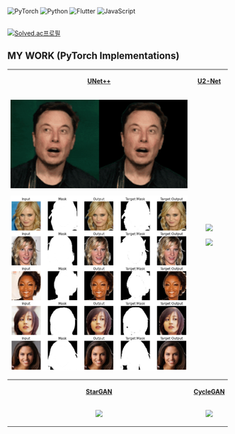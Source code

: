 <div>
  <img alt="PyTorch" src ="https://img.shields.io/badge/PyTorch-EE4C2C.svg?&style=flat-square&logo=PyTorch&logoColor=white"/>
  <img alt="Python" src ="https://img.shields.io/badge/Python-3776AB.svg?&style=flat-square&logo=Python&logoColor=white"/>
  <img alt="Flutter" src ="https://img.shields.io/badge/Flutter-02569B.svg?&style=flat-square&logo=Flutter&logoColor=white"/>
  <img alt="JavaScript" src ="https://img.shields.io/badge/JavaScript-F7DF1E.svg?&style=flat-square&logo=JavaScript&logoColor=white"/>
<div>

<br>

[![Solved.ac프로필](http://mazassumnida.wtf/api/mini/generate_badge?boj=99edward)](https://solved.ac/99edward)

## MY WORK (PyTorch Implementations)

<table>
  <th>
    <p align='center'><a href='https://github.com/kimjy99/unetplusplus-celeba'>UNet++</a></p>
  </th>
  <th>
    <p align='center'><a href='https://github.com/kimjy99/u2net-pytorch'>U2-Net</a></p>
  </th>
	<tr>
	    <td>
        <p align='center'><img src='https://github.com/kimjy99/unetplusplus-celeba/blob/main/images/elon-combined.gif' width='400'><p>
        <p align='center'><img src='https://github.com/kimjy99/unetplusplus-celeba/blob/main/images/result_small.png' width='400'><p>
      </td>
	    <td>
        <p align='center'><img src='https://github.com/kimjy99/u2net-pytorch/blob/main/images/elon-combined.gif' width='400'><p>
        <p align='center'><img src='https://github.com/kimjy99/u2net-pytorch/blob/main/images/result_small.png' width='400'><p>
      </td>
	</tr>
  <th>
    <p align='center'><a href='https://github.com/kimjy99/stargan-celeba'>StarGAN</a></p>
  </th>
  <th>
    <p align='center'><a href='https://github.com/kimjy99/cyclegan'>CycleGAN</a></p>
  </th>
	<tr>
      <td>
        <p align='center'><img src='https://github.com/kimjy99/stargan-celeba/blob/main/images/test3.gif' width='400'><p>
      </td>
	    <td>
        <p align='center'><img src='https://github.com/kimjy99/cyclegan/blob/main/images/test_img_small.png' width='400'><p>
      </td>
	</tr>
</table>
